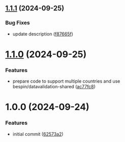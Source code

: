 ## [1.1.1](https://github.com/bespin-studios/datavalidation-taxid/compare/v1.1.0...v1.1.1) (2024-09-25)


### Bug Fixes

* update description ([f87665f](https://github.com/bespin-studios/datavalidation-taxid/commit/f87665f947a7f3907dda31d139ae8147a93d4bc6))

# [1.1.0](https://github.com/bespin-studios/datavalidation-taxid/compare/v1.0.0...v1.1.0) (2024-09-25)


### Features

* prepare code to support multiple countries and use bespin/datavalidation-shared ([ac77fc8](https://github.com/bespin-studios/datavalidation-taxid/commit/ac77fc89c821ce37cc1941434c257aea76811c16))

# 1.0.0 (2024-09-24)


### Features

* initial commit ([62573a2](https://github.com/bespin-studios/taxid/commit/62573a2f59fdba1df474225050c26924a9700ca2))
